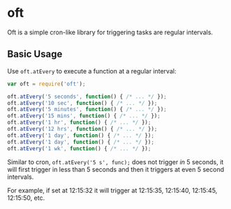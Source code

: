 oft
===

Oft is a simple cron-like library for triggering tasks are regular intervals.


Basic Usage
-----------

Use `oft.atEvery` to execute a function at a regular interval:
```js
var oft = require('oft');

oft.atEvery('5 seconds', function() { /* ... */ });
oft.atEvery('10 sec', function() { /* ... */ });
oft.atEvery('5 minutes', function() { /* ... */ });
oft.atEvery('15 mins', function() { /* ... */ });
oft.atEvery('1 hr', function() { /* ... */ });
oft.atEvery('12 hrs', function() { /* ... */ });
oft.atEvery('1 day', function() { /* ... */ });
oft.atEvery('1 day', function() { /* ... */ });
oft.atEvery('1 wk', function() { /* ... */ });
```

Similar to cron, `oft.atEvery('5 s', func);` does not trigger *in* 5 seconds, it will first trigger in less than 5 seconds and then it triggers at even 5 second intervals.

For example, if set at 12:15:32 it will trigger at 12:15:35, 12:15:40, 12:15:45, 12:15:50, etc.
